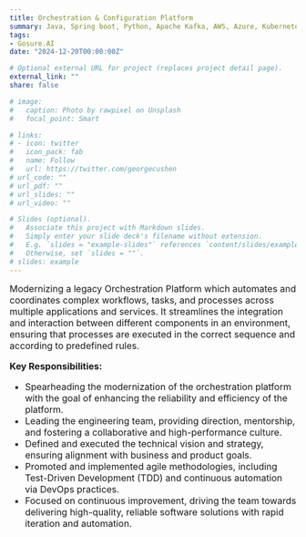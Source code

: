 ```yaml
---
title: Orchestration & Configuration Platform
summary: Java, Spring boot, Python, Apache Kafka, AWS, Azure, Kubernetes, Event Driven Architecture, KNative Functions, MongoDB
tags:
- Gosure.AI
date: "2024-12-20T00:00:00Z"

# Optional external URL for project (replaces project detail page).
external_link: ""
share: false

# image:
#   caption: Photo by rawpixel on Unsplash
#   focal_point: Smart

# links:
# - icon: twitter
#   icon_pack: fab
#   name: Follow
#   url: https://twitter.com/georgecushen
# url_code: ""
# url_pdf: ""
# url_slides: ""
# url_video: ""

# Slides (optional).
#   Associate this project with Markdown slides.
#   Simply enter your slide deck's filename without extension.
#   E.g. `slides = "example-slides"` references `content/slides/example-slides.md`.
#   Otherwise, set `slides = ""`.
# slides: example
---
```


<div style="font-size: 1rem !important;">
Modernizing a legacy Orchestration Platform which automates and coordinates complex workflows, tasks, and processes across multiple applications and services. It streamlines the integration and interaction between different components in an environment, ensuring that processes are executed in the correct sequence and according to predefined rules.

<!-- **Client:** Internal -->

**Key Responsibilities:**

- Spearheading the modernization of the orchestration platform with the goal of enhancing the reliability and efficiency of the platform.
- Leading the engineering team, providing direction, mentorship, and fostering a collaborative and high-performance culture.
- Defined and executed the technical vision and strategy, ensuring alignment with business and product goals.
- Promoted and implemented agile methodologies, including Test-Driven Development (TDD) and continuous automation via DevOps practices.
- Focused on continuous improvement, driving the team towards delivering high-quality, reliable software solutions with rapid iteration and automation.
</div>